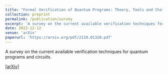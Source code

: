 ```yaml
---
title: "Formal Verification of Quantum Programs: Theory, Tools and Challenges"
collection: preprint
permalink: /publication/survey
excerpt: 'A survey on the current available verification techniques for quantum programs and circuits.'
date: 2022-12-12
venue: 'arXiv'
paperurl: 'https://arxiv.org/pdf/2110.01320.pdf'
---
```

A survey on the current available verification techniques for quantum programs and circuits.

\[[arXiv](https://arxiv.org/abs/2110.01320)\]
